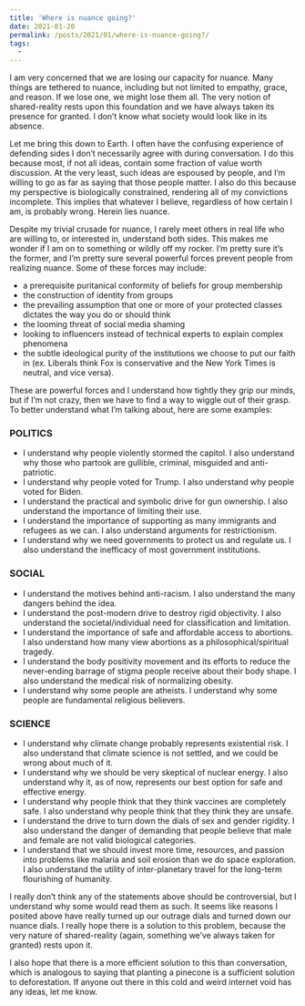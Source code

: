 ```yaml
---
title: 'Where is nuance going?'
date: 2021-01-20
permalink: /posts/2021/01/where-is-nuance-going?/
tags:
  -
---
```



I am very concerned that we are losing our capacity for nuance. Many things are tethered to nuance, including but not limited to empathy, grace, and reason. If we lose one, we might lose them all. The very notion of shared-reality rests upon this foundation and we have always taken its presence for granted. I don’t know what society would look like in its absence.
	
Let me bring this down to Earth. I often have the confusing experience of defending sides I don’t necessarily agree with during conversation. I do this because most, if not all ideas, contain some fraction of value worth discussion.  At the very least, such ideas are espoused by people, and I’m willing to go as far as saying that those people matter. I also do this because my perspective is biologically constrained, rendering all of my convictions incomplete. This implies that whatever I believe, regardless of how certain I am, is probably wrong. Herein lies nuance.
	
Despite my trivial crusade for nuance, I rarely meet others in real life who are willing to, or interested in, understand both sides. This makes me wonder if I am on to something or wildly off my rocker. I’m pretty sure it’s the former, and I’m pretty sure several powerful forces prevent people from realizing nuance. Some of these forces may include:

-	a prerequisite puritanical conformity of beliefs for group membership
-	the construction of identity from groups
-	the prevailing assumption that one or more of your protected classes dictates the way you do or should think
-	the looming threat of social media shaming
-	looking to influencers instead of technical experts to explain complex phenomena
-	the subtle ideological purity of the institutions we choose to put our faith in (ex. Liberals think Fox is conservative and the New York Times is neutral, and vice versa). 

These are powerful forces and I understand how tightly they grip our minds, but if I’m not crazy, then we have to find a way to wiggle out of their grasp. To better understand what I’m talking about, here are some examples:

### POLITICS

-	I understand why people violently stormed the capitol. I also understand why those who partook are gullible, criminal, misguided and anti-patriotic.
-	I understand why people voted for Trump. I also understand why people voted for Biden.
-	I understand the practical and symbolic drive for gun ownership. I also understand the importance of limiting their use.
-	I understand the importance of supporting as many immigrants and refugees as we can. I also understand arguments for restrictionism.
-	I understand why we need governments to protect us and regulate us. I also understand the inefficacy of most government institutions.

### SOCIAL

-	I understand the motives behind anti-racism. I also understand the many dangers behind the idea.
-	I understand the post-modern drive to destroy rigid objectivity. I also understand the societal/individual need for classification and limitation.
-	I understand the importance of safe and affordable access to abortions. I also understand how many view abortions as a philosophical/spiritual tragedy.
-	I understand the body positivity movement and its efforts to reduce the never-ending barrage of stigma people receive about their body shape. I also understand the medical risk of normalizing obesity.
-	I understand why some people are atheists. I understand why some people are fundamental religious believers.

### SCIENCE

-	I understand why climate change probably represents existential risk. I also understand that climate science is not settled, and we could be wrong about much of it.
-	I understand why we should be very skeptical of nuclear energy. I also understand why it, as of now, represents our best option for safe and effective energy.
-	I understand why people think that they think vaccines are completely safe. I also understand why people think that they think they are unsafe.
-	I understand the drive to turn down the dials of sex and gender rigidity. I also understand the danger of demanding that people believe that male and female are not valid biological categories.
-	I understand that we should invest more time, resources, and passion into problems like malaria and soil erosion than we do space exploration. I also understand the utility of inter-planetary travel for the long-term flourishing of humanity. 


I really don’t think any of the statements above should be controversial, but I understand why some would read them as such. It seems like reasons I posited above have really turned up our outrage dials and turned down our nuance dials. I really hope there is a solution to this problem, because the very nature of shared-reality (again, something we’ve always taken for granted) rests upon it. 

I also hope that there is a more efficient solution to this than conversation, which is analogous to saying that planting a pinecone is a sufficient solution to deforestation. If anyone out there in this cold and weird internet void has any ideas, let me know.
